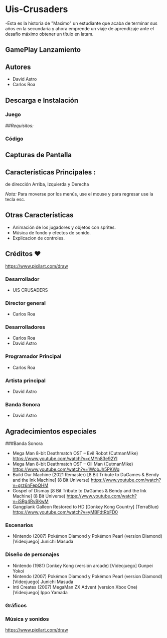 Uis-Crusaders
================
-Esta es la historia de "Maximo" un estudiante que acaba de terminar sus años en la secundaria y ahora emprende un viaje de aprendizaje ante el desafío máximo obtener un título en latam.

## GamePlay Lanzamiento



## Autores
- David Astro
- Carlos Roa 

## Descarga e Instalación
### Juego


##*Requisitos:*


### Código


## Capturas de Pantalla


## Características Principales :
 de dirección Arriba, Izquierda y Derecha

*Nota:* Para moverse por los menús, use el mouse y para regresar use la tecla esc.

## Otras Características
- Animación de los jugadores y objetos con sprites.
- Música de fondo y efectos de sonido.
- Explicacion de controles.
  
## Créditos :heart:
https://www.pixilart.com/draw

### Desarrollador 
- UIS CRUSADERS

### Director general 
- Carlos Roa
### Desarrolladores 
- Carlos Roa
- David Astro

### Programador Principal 
- Carlos Roa 

### Artista principal 
- David Astro

### Banda Sonora 
- David Astro

## Agradecimientos especiales

###Banda Sonora 
- Mega Man 8-bit Deathmatch OST – Evil Robot (CutmanMike)
https://www.youtube.com/watch?v=cMYn83e92YI
- Mega Man 8-bit Deathmatch OST – Oil Man (CutmanMike) 
https://www.youtube.com/watch?v=1WobJh5PKWg
- Build Our Machine (2021 Remaster) [8 Bit Tribute to DaGames & Bendy and the Ink Machine] (8 Bit Universe)
https://www.youtube.com/watch?v=grz6nFepQHM
- Gospel of Dismay [8 Bit Tribute to DaGames & Bendy and the Ink Machine] (8 Bit Universe)
https://www.youtube.com/watch?v=iSRg4RvBKwM
- Gangplank Galleon Restored to HD [Donkey Kong Country] (TerraBlue)
https://www.youtube.com/watch?v=yMBFdtRbFD0

### Escenarios
- Nintendo (2007) Pokémon Diamond y Pokémon Pearl (version Diamond) [Videojuego] Junichi Masuda 

### Diseño de personajes
- Nintendo (1981) Donkey Kong (versión arcade) [Videojuego] Gunpei Yokoi
- Nintendo (2007) Pokémon Diamond y Pokémon Pearl (version Diamond) [Videojuego] Junichi Masuda 
- Inti Creates (2007) MegaMan ZX Advent (version Xbox One) [Videojuego] Ippo Yamada


### Gráficos

### Música y sonidos


https://www.pixilart.com/draw


